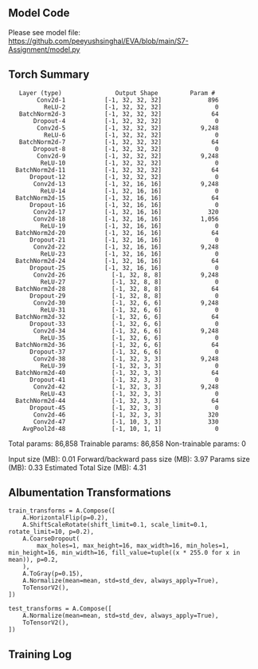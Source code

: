 Model Code
------------
Please see model file:  https://github.com/peeyushsinghal/EVA/blob/main/S7-Assignment/model.py

Torch Summary
-------------
       Layer (type)               Output Shape         Param #
            Conv2d-1           [-1, 32, 32, 32]             896
              ReLU-2           [-1, 32, 32, 32]               0
       BatchNorm2d-3           [-1, 32, 32, 32]              64
           Dropout-4           [-1, 32, 32, 32]               0
            Conv2d-5           [-1, 32, 32, 32]           9,248
              ReLU-6           [-1, 32, 32, 32]               0
       BatchNorm2d-7           [-1, 32, 32, 32]              64
           Dropout-8           [-1, 32, 32, 32]               0
            Conv2d-9           [-1, 32, 32, 32]           9,248
             ReLU-10           [-1, 32, 32, 32]               0
      BatchNorm2d-11           [-1, 32, 32, 32]              64
          Dropout-12           [-1, 32, 32, 32]               0
           Conv2d-13           [-1, 32, 16, 16]           9,248
             ReLU-14           [-1, 32, 16, 16]               0
      BatchNorm2d-15           [-1, 32, 16, 16]              64
          Dropout-16           [-1, 32, 16, 16]               0
           Conv2d-17           [-1, 32, 16, 16]             320
           Conv2d-18           [-1, 32, 16, 16]           1,056
             ReLU-19           [-1, 32, 16, 16]               0
      BatchNorm2d-20           [-1, 32, 16, 16]              64
          Dropout-21           [-1, 32, 16, 16]               0
           Conv2d-22           [-1, 32, 16, 16]           9,248
             ReLU-23           [-1, 32, 16, 16]               0
      BatchNorm2d-24           [-1, 32, 16, 16]              64
          Dropout-25           [-1, 32, 16, 16]               0
           Conv2d-26             [-1, 32, 8, 8]           9,248
             ReLU-27             [-1, 32, 8, 8]               0
      BatchNorm2d-28             [-1, 32, 8, 8]              64
          Dropout-29             [-1, 32, 8, 8]               0
           Conv2d-30             [-1, 32, 6, 6]           9,248
             ReLU-31             [-1, 32, 6, 6]               0
      BatchNorm2d-32             [-1, 32, 6, 6]              64
          Dropout-33             [-1, 32, 6, 6]               0
           Conv2d-34             [-1, 32, 6, 6]           9,248
             ReLU-35             [-1, 32, 6, 6]               0
      BatchNorm2d-36             [-1, 32, 6, 6]              64
          Dropout-37             [-1, 32, 6, 6]               0
           Conv2d-38             [-1, 32, 3, 3]           9,248
             ReLU-39             [-1, 32, 3, 3]               0
      BatchNorm2d-40             [-1, 32, 3, 3]              64
          Dropout-41             [-1, 32, 3, 3]               0
           Conv2d-42             [-1, 32, 3, 3]           9,248
             ReLU-43             [-1, 32, 3, 3]               0
      BatchNorm2d-44             [-1, 32, 3, 3]              64
          Dropout-45             [-1, 32, 3, 3]               0
           Conv2d-46             [-1, 32, 3, 3]             320
           Conv2d-47             [-1, 10, 3, 3]             330
        AvgPool2d-48             [-1, 10, 1, 1]               0

Total params: 86,858
Trainable params: 86,858
Non-trainable params: 0


Input size (MB): 0.01
Forward/backward pass size (MB): 3.97
Params size (MB): 0.33
Estimated Total Size (MB): 4.31


Albumentation Transformations
-----------------------------
    train_transforms = A.Compose([
        A.HorizontalFlip(p=0.2),
        A.ShiftScaleRotate(shift_limit=0.1, scale_limit=0.1, rotate_limit=10, p=0.2),
        A.CoarseDropout(
            max_holes=1, max_height=16, max_width=16, min_holes=1, min_height=16, min_width=16, fill_value=tuple((x * 255.0 for x in mean)), p=0.2,
        ),
        A.ToGray(p=0.15),
        A.Normalize(mean=mean, std=std_dev, always_apply=True),
        ToTensorV2(),
    ])

    test_transforms = A.Compose([
        A.Normalize(mean=mean, std=std_dev, always_apply=True),
        ToTensorV2(),
    ])


Training Log
-------------
